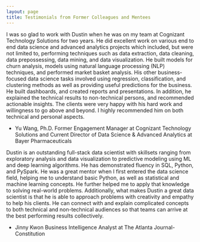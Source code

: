 ```yaml
---
layout: page
title: Testimonials from Former Colleagues and Mentees
---
```


I was so glad to work with Dustin when he was on my team at Cognizant Technology Solutions for two years. He did excellent work on various end to end data science and advanced analytics projects which included, but were not limited to, performing techniques such as data extraction, data cleaning, data prepossessing, data mining, and data visualization. He built models for churn analysis, models using natural language processing (NLP) techniques, and performed market basket analysis. His other business-focused data science tasks involved using regression, classification, and clustering methods as well as providing useful predictions for the business. He built dashboards, and created reports and presentations. In addition, he explained the technical results to non-technical persons, and recommended actionable insights. The clients were very happy with his hard work and willingness to go above and beyond. I highly recommended him on both technical and personal aspects.  
  
- Yu Wang, Ph.D. 
  Former Engagement Manager at Cognizant Technology Solutions and Current Director of Data Science & Advanced Analytics at Bayer Pharmaceuticals
    
Dustin is an outstanding full-stack data scientist with skillsets ranging from exploratory analysis and data visualization to predictive modeling using ML and deep learning algorithms. He has demonstrated fluency in SQL, Python, and PySpark. He was a great mentor when I first entered the data science field, helping me to understand basic Python, as well as statistical and machine learning concepts. He further helped me to apply that knowledge to solving real-world problems. Additionally, what makes Dustin a great data scientist is that he is able to approach problems with creativity and empathy to help his clients.  He can connect with and explain complicated concepts to both technical and non-technical audiences so that teams can arrive at the best performing results collectively.  
  - Jinny Kwon
      Business Intelligence Analyst at The Atlanta Journal-Constitution

